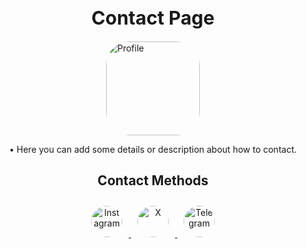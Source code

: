 <h1 style="font-size: 30px; text-align: center;">Contact Page</h1>
<img src="https://fv5-3.files.fm/thumb_show.php?i=wjhaugfup2&view&v=1&PHPSESSID=9c89eab3565a4af554e0c94aa02dc84c2bb8266b" alt="Profile" style="width: 150px; height: auto; border-radius: 25%; display: block; margin: 0 auto;"/>

<p style="text-align: center;">• Here you can add some details or description about how to contact.</p>

<h2 style="text-align: center;">Contact Methods</h2>
<div style="text-align: center;">
    <a href="https://fv5-3.files.fm/thumb_show.php?i=eewdpv4vsc&view&v=1&PHPSESSID=9c89eab3565a4af554e0c94aa02dc84c2bb8266b">
        <img src="https://fv5-3.files.fm/thumb_show.php?i=eewdpv4vsc&view&v=1&PHPSESSID=9c89eab3565a4af554e0c94aa02dc84c2bb8266b" alt="Instagram" style="width: 50px; height: auto; margin: 10px; border-radius: 50%;"/>
    </a>
    <a href="https://fv5-4.files.fm/thumb_show.php?i=tmgnuvkjgx&view&v=1&PHPSESSID=9c89eab3565a4af554e0c94aa02dc84c2bb8266b">
        <img src="https://fv5-4.files.fm/thumb_show.php?i=tmgnuvkjgx&view&v=1&PHPSESSID=9c89eab3565a4af554e0c94aa02dc84c2bb8266b" alt="X" style="width: 50px; height: auto; margin: 10px; border-radius: 50%;"/>
    </a>
    <a href="https://fv5-4.files.fm/thumb_show.php?i=zkmv5qw44k&view&v=1&PHPSESSID=9c89eab3565a4af554e0c94aa02dc84c2bb8266b">
        <img src="https://fv5-4.files.fm/thumb_show.php?i=zkmv5qw44k&view&v=1&PHPSESSID=9c89eab3565a4af554e0c94aa02dc84c2bb8266b" alt="Telegram" style="width: 50px; height: auto; margin: 10px; border-radius: 50%;"/>
    </a>
</div>
